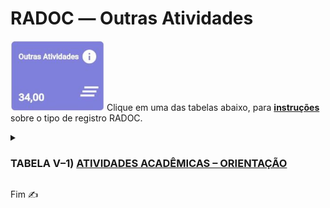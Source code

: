 # RADOC &#x2015; Outras Atividades

<img src="../media/painel-outras-atividades.jpg" width="150"> Clique em uma das tabelas abaixo, para <ins>**instruções**</ins> sobre o tipo de registro RADOC.

<details><summary><b><H3>TABELA V–1) <ins>ATIVIDADES ACADÊMICAS – ORIENTAÇÃO</ins></H3></b></summary>
  
|Item|Descrição|Pontos|**COMO<br>INCLUIR**|
|-|-|-|-|
|1|Aluno orientado em tese de doutorado defendida e aprovada|20|[&#9752; _Lattes_](./fonte-lattes.md)|
|2|Aluno co-orientado em tese de doutorado defendida e aprovada|7|[&#9752; _Lattes_](./fonte-lattes.md)|
|3|Aluno orientado em tese de doutorado em andamento|10|[&#9752; _Lattes_](./fonte-lattes.md)|
|4|Aluno co-orientado em tese de doutorado em andamento|4|[&#9752; _Lattes_](./fonte-lattes.md)|
|5|Aluno orientado em dissertação de mestrado defendida e aprovada|15|[&#9752; _Lattes_](./fonte-lattes.md)|
|6|Aluno co-orientado em dissertação de mestrado defendida e aprovada|5|[&#9752; _Lattes_](./fonte-lattes.md)|
|7|Aluno orientado em dissertação de mestrado em andamento|8|[&#9752; _Lattes_](./fonte-lattes.md)|
|8|Aluno co-orientado em dissertação de mestrado em andamento|3|[&#9752; _Lattes_](./fonte-lattes.md)|
|9|Aluno orientado em monografia de especialização aprovada|8<br>(máx. 24)|[&#9752; _Lattes_](./fonte-lattes.md)|
|10|Aluno orientado em monografia de especialização em andamento|4<br>(máx. 12)|[&#9752; _Lattes_](./fonte-lattes.md)|
|11|Aluno orientado em residência médica ou em residência multiprofissional em saúde|5|[&#9728; Manual](./fonte-manual.md)|
|12|Aluno orientado em estágio curricular obrigatório|3|[&#9728; Manual](./fonte-manual.md)|
|13|Aluno orientado em projeto de final de curso|3|[&#9752; _Lattes_](./fonte-lattes.md)|
|14|Aluno de outra IFE orientado em tese de doutorado defendida e aprovada|6|[&#9752; _Lattes_](./fonte-lattes.md)|
|15|Aluno de outra IFE co-orientado em tese de doutorado defendida e aprovada|3|[&#9752; _Lattes_](./fonte-lattes.md)|
|16|Aluno de outra IFE orientado em tese de doutorado em andamento|3|[&#9752; _Lattes_](./fonte-lattes.md)|
|17|Aluno de outra IFE co-orientado em tese de doutorado em andamento|2|[&#9752; _Lattes_](./fonte-lattes.md)|
|18|Aluno de outra IFE orientado em dissertação de mestrado defendida e aprovada|4|[&#9752; _Lattes_](./fonte-lattes.md)|
|19|Aluno de outra IFE co-orientado em dissertação de mestrado defendida e aprovada|2|[&#9752; _Lattes_](./fonte-lattes.md)|
|20|Aluno de outra IFE orientado em dissertação de mestrado em andamento|2|[&#9752; _Lattes_](./fonte-lattes.md)|
|21|Aluno de outra IFE co-orientado em dissertação de mestrado em andamento|1|[&#9752; _Lattes_](./fonte-lattes.md)|
|22|Aluno orientado em programas institucionais de iniciação científica, tecnológica, extensão, ensino e similares (PIBIC / PIVIC / PIBITI / PIVITI / ITI / ITC / PROLICEN / PICMEOBMEP / PROBEC / PROVEC / PIBID)|6|[&#9752; _Lattes_](./fonte-lattes.md)|
|23|Aluno orientado em programas institucionais de iniciação científica júnior, jovens talentos, apoio técnico e similares|5|[&#9728; Manual](./fonte-manual.md)|
|24|Aluno orientado em programa especial de treinamento (PET)|5|[&#9728; Manual](./fonte-manual.md)|
|25|Aluno com bolsa orientado em projetos de pesquisa / inovação / extensão / cultura / ensino|4|[&#9728; Manual](./fonte-manual.md)|
|26|Aluno sem bolsa orientado em projetos de pesquisa, inovação, extensão, cultura e ensino|3|[&#9728; Manual](./fonte-manual.md)|
|27|Aluno orientado em programa de monitoria|3|[&#10084; Sistemas](./fonte-sistemas.md)|
|28|Aluno orientado em estágio curricular não obrigatório ou estágio docência|2|[&#9728; Manual](./fonte-manual.md)|
|29|Aluno orientado em prática como componente curricular (PCC)|1|[&#9728; Manual](./fonte-manual.md)|
|30|Aluno com deficiência, transtornos globais do desenvolvimento e altas habilidades / superdotação orientado em programa de apoio pedagógico ou em trabalho final de curso|20<br>(máx. 40)|[&#9728; Manual](./fonte-manual.md)|
|31|Pesquisador supervisionado em estágio de pós-doutoramento (PRODOC, PNPD, DCR, PDJ, PDS e similares)|8|[&#9752; _Lattes_](./fonte-lattes.md)|
|32|Aluno orientado em atividade de Preceptoria|1|[&#9728; Manual](./fonte-manual.md)|
|33|Aluno orientado em atividade de Tutoria|1|[&#9728; Manual](./fonte-manual.md)|
|34|Aluno orientado em Programa de Intercâmbio Internacional|1|[&#9728; Manual](./fonte-manual.md)|
|35|Aluno de baixo rendimento acompanhado/orientado por meio de um projeto de ensino aprovado em reunião do Conselho Diretor da Unidade Acadêmica ou em reunião do Colegiado da Unidade Acadêmica Especial|4<br>(máx. 20)|[&#9728; Manual](./fonte-manual.md)|
</details>

Fim &#9997;
